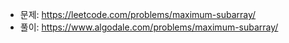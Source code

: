- 문제: https://leetcode.com/problems/maximum-subarray/
- 풀이: https://www.algodale.com/problems/maximum-subarray/